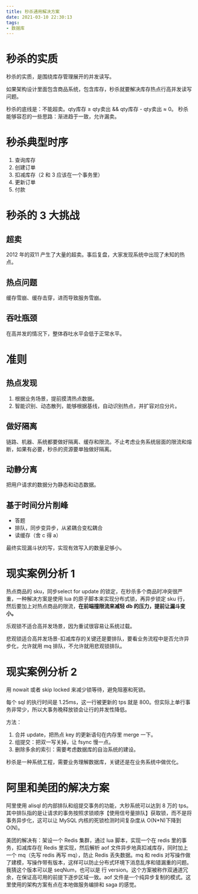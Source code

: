 ```yaml
---
title: 秒杀通用解决方案
date: 2021-03-10 22:30:13
tags:
- 数据库
---
```

# 秒杀的实质

秒杀的实质，是围绕库存管理展开的并发读写。

如果架构设计里面包含商品系统，包含库存，秒杀就要解决库存热点行高并发读写问题。

秒杀的底线是：不能超卖。qty库存 ≥ qty卖出 && qty库存 - qty卖出 ≈ 0。
秒杀能够容忍的一些思路：渐进趋于一致，允许漏卖。

# 秒杀典型时序

1. 查询库存
2. 创建订单
3. 扣减库存（2 和 3 应该在一个事务里）
4. 更新订单
5. 付款


# 秒杀的 3 大挑战

## 超卖

2012 年的双11 产生了大量的超卖。事后复盘，大家发现系统中出现了未知的热点。

## 热点问题

缓存雪崩、缓存击穿，进而导致服务雪崩。

## 吞吐瓶颈

在高并发的情况下，整体吞吐水平会低于正常水平。

# 准则

## 热点发现

1. 根据业务场景，提前摸清热点数据。
2. 智能识别、动态散列，能够根据基线，自动识别热点，并扩容对应分片。

## 做好隔离

链路、机器、系统都要做好隔离、缓存和限流。不止考虑业务系统层面的限流和熔断，如果有必要，秒杀的资源要单独做好隔离。

## 动静分离

把用户请求的数据分为静态和动态数据。

## 基于时间分片削峰

- 答题
- 排队，同步变异步，从紧耦合变松耦合
- 读缓存（舍 c 得 a）

最终实现漏斗状的写，实现有效写入的数量足够小。

# 现实案例分析 1

热点商品的 sku，同步select for update 的锁定，在秒杀多个商品时冲突很严重，一种解决方案是使用 lua 的原子脚本来实现分布式锁，再异步锁定 sku 行，然后要加上对热点商品的限流，**在前端撞限流来减轻 db 的压力，提前让漏斗变小。**

乐观锁不适合高并发场景，因为重试很容易让系统过载。

悲观锁适合高并发场景-扣减库存的关键还是要排队，要看业务流程中是否允许异步化，允许就用 mq 排队，不允许就用悲观锁排队。

# 现实案例分析 2

用 nowait 或者 skip locked 来减少锁等待，避免阻塞和死锁。

每个 sql 的执行时间是 1.25ms，这一行被更新的 tps 就是 800。但实际上单行事务非常少，所以大事务晚释放锁会让行的并发性降低。

方法：

1. 合并 update，把热点 key 的更新语句在内存里 merge 一下。
2. 组提交：把双一写关掉，让 fsync 慢一点。
3. 删除多余的索引：需要考虑数据库的自治系统的建设。

秒杀是一种系统工程，需要业务理解数据库，关键还是在业务系统中做优化。

# 阿里和美团的解决方案

阿里使用 alisql 的内部排队和组提交事务的功能，大秒系统可以达到 8 万的 tps。其中排队指的是让请求的事务按照求锁顺序【使用信号量排队】获取锁，而不是将事务异步化，这可以让 MySQL 内核的死锁检测时间复杂度从 O(N*N)下降到 O(N)。

美团的解决有：架设一个 Redis 集群，通过 lua 脚本，实现一个在 redis 里的事务，扣减库存在 Redis 里实现，然后解析 aof 文件异步地真扣减库存，同时加上一个 mq（先写 redis 再写 mq），防止 Redis 丢失数据。mq 和 redis 对写操作做了建模，写操作带有版本，这样可以防止分布式环境下消息乱序和错漏重的问题。我猜这个版本可以是 seqNum，也可以是 行 version。这个方案被称作双通道冗余，在保证高可用的前提下逐步区域一致。aof 文件是一个纯异步复制的模式。这里使用的架构方案有点在本地做服务编排和 saga 的感觉。
